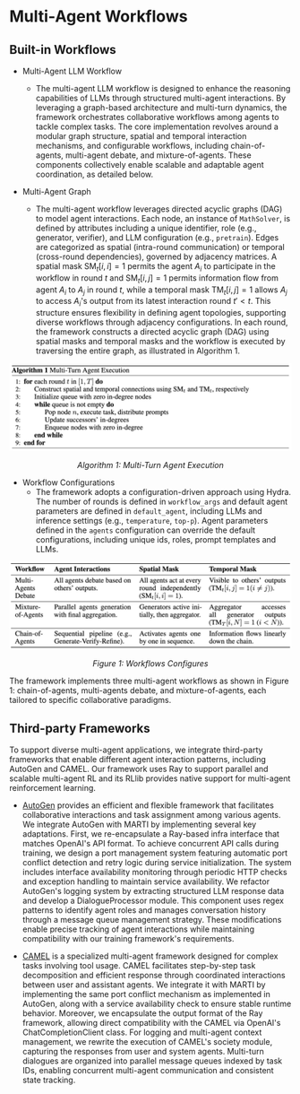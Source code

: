 # Multi-Agent Workflows

## Built-in Workflows

- Multi-Agent LLM Workflow
  - The multi-agent LLM workflow is designed to enhance the reasoning capabilities of LLMs through structured multi-agent interactions. By leveraging a graph-based architecture and multi-turn dynamics, the framework orchestrates collaborative workflows among agents to tackle complex tasks. The core implementation revolves around a modular graph structure, spatial and temporal interaction mechanisms, and configurable workflows, including chain-of-agents, multi-agent debate, and mixture-of-agents. These components collectively enable scalable and adaptable agent coordination, as detailed below.

- Multi-Agent Graph
  - The multi-agent workflow leverages directed acyclic graphs (DAG) to model agent interactions. Each node, an instance of `MathSolver`, is defined by attributes including a unique identifier, role (e.g., generator, verifier), and LLM configuration (e.g., `pretrain`). Edges are categorized as spatial (intra-round communication) or temporal (cross-round dependencies), governed by adjacency matrices. A spatial mask $\text{SM}_t[i,i] = 1$ permits the agent $A_i$ to participate in the workflow in round $t$ and $\text{SM}_t[i,j] = 1$ permits information flow from agent $A_i$ to $A_j$ in round $t$, while a temporal mask $\text{TM}_t[i,j] = 1$ allows $A_j$ to access $A_i$'s output from its latest interaction round $t' < t$. This structure ensures flexibility in defining agent topologies, supporting diverse workflows through adjacency configurations. In each round, the framework constructs a directed acyclic graph (DAG) using spatial masks and temporal masks and the workflow is executed by traversing the entire graph, as illustrated in Algorithm 1.


<p align="center">
  <img src="../assert/marti-multi-turn-agent.jpg" width="800">
</p>
<p align="center"><i>Algorithm 1: Multi-Turn Agent Execution</i></p>



- Workflow Configurations
  - The framework adopts a configuration-driven approach using Hydra. The number of rounds is defined in `workflow_args` and default agent parameters are defined in `default_agent`, including LLMs and inference settings (e.g., `temperature`, `top-p`). Agent parameters defined in the `agents` configuration can override the default configurations, including unique ids, roles, prompt templates and LLMs.

<p align="center">
  <img src="../assert/marti-workflow-config.jpg" width="800">
</p>
<p align="center"><i>Figure 1: Workflows Configures</i></p>


The framework implements three multi-agent workflows as shown in Figure 1: chain-of-agents, multi-agents debate, and mixture-of-agents, each tailored to specific collaborative paradigms.


## Third-party Frameworks

To support diverse multi-agent applications, we integrate third-party frameworks that enable different agent interaction patterns, including AutoGen and CAMEL. Our framework uses Ray to support parallel and scalable multi-agent RL and its RLlib provides native support for multi-agent reinforcement learning.

- [AutoGen](https://github.com/microsoft/autogen) provides an efficient and flexible framework that facilitates collaborative interactions and task assignment among various agents. We integrate AutoGen with MARTI by implementing several key adaptations. First, we re-encapsulate a Ray-based infra interface that matches OpenAI's API format. To achieve concurrent API calls during training, we design a port management system featuring automatic port conflict detection and retry logic during service initialization. The system includes interface availability monitoring through periodic HTTP checks and exception handling to maintain service availability. We refactor AutoGen's logging system by extracting structured LLM response data and develop a DialogueProcessor module. This component uses regex patterns to identify agent roles and manages conversation history through a message queue management strategy. These modifications enable precise tracking of agent interactions while maintaining compatibility with our training framework's requirements.

- [CAMEL](https://github.com/camel-ai/camel) is a specialized multi-agent framework designed for complex tasks involving tool usage. CAMEL facilitates step-by-step task decomposition and efficient response through coordinated interactions between user and assistant agents. We integrate it with MARTI by implementing the same port conflict mechanism as implemented in AutoGen, along with a service availability check to ensure stable runtime behavior. Moreover, we encapsulate the output format of the Ray framework, allowing direct compatibility with the CAMEL via OpenAI's ChatCompletionClient class. For logging and multi-agent context management, we rewrite the execution of CAMEL's society module, capturing the responses from user and system agents. Multi-turn dialogues are organized into parallel message queues indexed by task IDs, enabling concurrent multi-agent communication and consistent state tracking.
